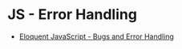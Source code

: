 # JS - Error Handling

- [Eloquent JavaScript - Bugs and Error Handling](http://eloquentjavascript.net/08_error.html)

